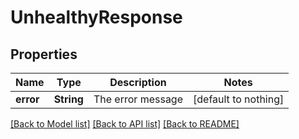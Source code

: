 # UnhealthyResponse


## Properties
Name | Type | Description | Notes
------------ | ------------- | ------------- | -------------
**error** | **String** | The error message | [default to nothing]


[[Back to Model list]](../README.md#models) [[Back to API list]](../README.md#api-endpoints) [[Back to README]](../README.md)


